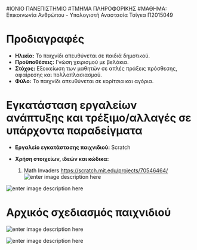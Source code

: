#ΙΟΝΙΟ ΠΑΝΕΠΙΣΤΗΜΙΟ 
#ΤΜΗΜΑ ΠΛΗΡΟΦΟΡΙΚΗΣ
#ΜΑΘΗΜΑ: Επικοινωνία Ανθρώπου - Υπολογιστή
Αναστασία Τσίγκα 
Π2015049

Προδιαγραφές
============

 - **Ηλικία:** Το παιχνίδι απευθύνεται σε παιδιά δημοτικού.
 - **Προϋποθέσεις:** Γνώση χειρισμού με βελάκια.
 - **Στόχος:** Εξοικείωση των μαθητών σε απλές πράξεις πρόσθεσης, αφαίρεσης και πολλαπλασιασμού.
 - **Φύλο:** Το παιχνίδι απευθύνεται σε κορίτσια και αγόρια.

Εγκατάσταση εργαλείων ανάπτυξης και τρέξιμο/αλλαγές σε υπάρχοντα παραδείγματα
========================================================================

 - **Εργαλείο εγκατάστασης παιχνιδιού:** Scratch
 - **Χρήση στοιχείων, ιδεών και κώδικα:**

   1) Math Invaders 
   https://scratch.mit.edu/projects/70546464/
![enter image description here](https://lh3.googleusercontent.com/-h8r6aoU7VcU/WBubQRYU9UI/AAAAAAAAAyY/E5uccLCW9E0k8_GJOlnmRumiV3aAo7RfgCLcB/s0/Capture.JPG "Math Invaders")
 
 ![enter image description here](https://lh3.googleusercontent.com/-qUwuAXd2c5Q/WBubsinXPcI/AAAAAAAAAyg/PYJCqp4Pk-gsXc0vlJ4MqCGgktfwunIagCLcB/s0/Capture2.PNG "Math Invaders")

Αρχικός σχεδιασμός παιχνιδιού
============================

![enter image description here](https://lh3.googleusercontent.com/-lAJ0h5k8D4c/WBuw82X1r8I/AAAAAAAAAzA/XDcvOvAWQgAO_4dzv-feDkVUcg7d6DuKwCLcB/s0/Capture.PNG "Capture.PNG")

![enter image description here](https://lh3.googleusercontent.com/-vKN9xTLgh4w/WBuxGjqTSyI/AAAAAAAAAzI/G-tESuti0TwNYswlaksUnW2WG7XWvgxIwCLcB/s0/Capture2.PNG "Capture2.PNG")


 

